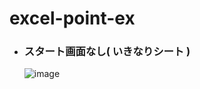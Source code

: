 # excel-point-ex

- ### スタート画面なし( いきなりシート )
  ![image](https://github.com/winofsql/excel-point-ex/assets/1501327/11c2a0a5-5d24-4c77-a344-70b5c52dab9c)
 
